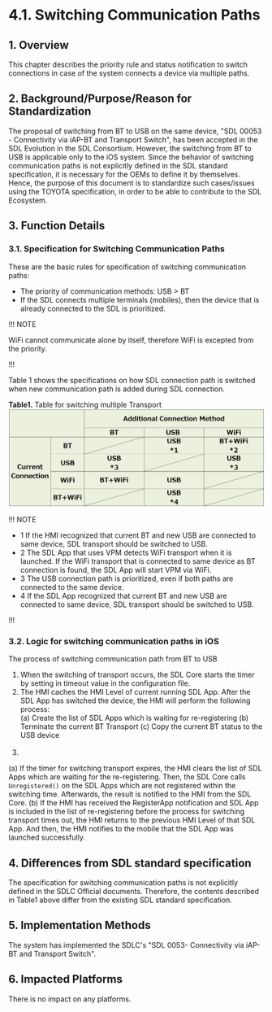 # 4.1. Switching Communication Paths

## 1. Overview
This chapter describes the priority rule and status notification to switch connections in case of the system connects a device via multiple paths.

## 2. Background/Purpose/Reason for Standardization
The proposal of switching from BT to USB on the same device, "SDL 00053 - Connectivity via iAP-BT and Transport Switch", has been accepted in the SDL Evolution in the SDL Consortium.
However, the switching from BT to USB is applicable only to the iOS system.
Since the behavior of switching communication paths is not explicitly defined in the SDL standard specification, it is necessary for the OEMs to define it by themselves.
Hence, the purpose of this document is to standardize such cases/issues using the TOYOTA specification, in order to be able to contribute to the SDL Ecosystem.

## 3. Function Details
### 3.1. Specification for Switching Communication Paths
These are the basic rules for specification of switching communication paths:
- The priority of communication methods: USB > BT
- If the SDL connects multiple terminals (mobiles), then the device that is already connected to the SDL is prioritized.

!!! NOTE

WiFi cannot communicate alone by itself, therefore WiFi is excepted from the priority.

!!!

Table 1 shows the specifications on how SDL connection path is switched when new communication path is added during SDL connection.

**Table1.** Table for switching multiple Transport
![table1_switching_multiple_transport.png](./assets/table1_switching_multiple_transport.png)

!!! NOTE

 * 1 If the HMI recognized that current BT and new USB are connected to same device, SDL transport should be switched to USB.
 * 2 The SDL App that uses VPM detects WiFi transport when it is launched. If the WiFi transport that is connected to same device as BT connection is found, the SDL App will start VPM via WiFi.
 * 3 The USB connection path is prioritized, even if both paths are connected to the same device.
 * 4 If the SDL App recognized that current BT and new USB are connected to same device, SDL transport should be switched to USB.

!!!

### 3.2. Logic for switching communication paths in iOS
The process of switching communication path from BT to USB
<br>
1. When the switching of transport occurs, the SDL Core starts the timer by setting in timeout value in the configuration file.<br>
2. The HMI caches the HMI Level of current running SDL App. After the SDL App has switched the device, the HMI will perform the following process:<br>
      (a) Create the list of SDL Apps which is waiting for re-registering
      (b) Terminate the current BT Transport
      (c) Copy the current BT status to the USB device<br><br>
3. 
  (a) If the timer for switching transport expires, the HMI clears the list of SDL Apps which are waiting for the re-registering. Then, the SDL Core calls `Unregistered()` on the SDL Apps which are not registered within the switching time. Afterwards, the result is notified to the HMI from the SDL Core.
  (b) If the HMI has received the RegisterApp notification and SDL App is included in the list of re-registering before the process for switching transport times out, the HMI returns to the previous HMI Level of that SDL App. And then, the HMI notifies to the mobile that the SDL App was launched successfully.

## 4. Differences from SDL standard specification
The specification for switching communication paths is not explicitly defined in the SDLC Official documents.
Therefore, the contents described in Table1 above differ from the existing SDL standard specification.

## 5. Implementation Methods
The system has implemented the SDLC's "SDL 0053- Connectivity via iAP-BT and Transport Switch".

## 6. Impacted Platforms
There is no impact on any platforms.
